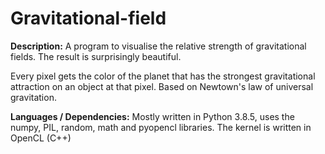 # Gravitational-field

<b>Description:</b> A program to visualise the relative strength of gravitational fields. The result is surprisingly beautiful.<br>

Every pixel gets the color of the planet that has the strongest gravitational attraction on an object at that pixel. Based on Newtown's law of universal gravitation.

<b>Languages / Dependencies:</b> Mostly written in Python 3.8.5, uses the numpy, PIL, random, math and pyopencl libraries. The kernel is written in OpenCL (C++)
